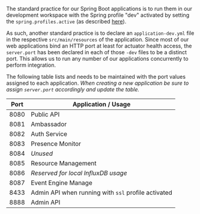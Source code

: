 The standard practice for our Spring Boot applications is to run them in our development
workspace with the Spring profile "dev" activated by setting the `spring.profiles.active`
(as described [here](https://docs.spring.io/spring-boot/docs/current/reference/html/boot-features-profiles.html#boot-features-adding-active-profiles)).

As such, another standard practice is to declare an `application-dev.yml` file in the respective
`src/main/resources` of the application. Since most of our web applications bind an HTTP port
at least for actuator health access, the `server.port` has been declared in each of those
`-dev` files to be a distinct port. This allows us to run any number of our applications
concurrently to perform integration.

The following table lists and needs to be maintained with the port values assigned to each
application. _When creating a new application be sure to assign `server.port` accordingly and
update the table._

Port | Application / Usage
-----|---------------------
8080 | Public API
8081 | Ambassador
8082 | Auth Service
8083 | Presence Monitor
8084 | _Unused_
8085 | Resource Management
8086 | _Reserved for local InfluxDB usage_
8087 | Event Engine Manage
8433 | Admin API when running with `ssl` profile activated
8888 | Admin API
